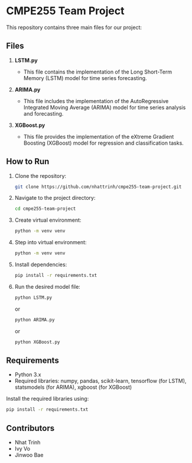 # CMPE255 Team Project

This repository contains three main files for our project:

## Files

1. **LSTM.py**
    - This file contains the implementation of the Long Short-Term Memory (LSTM) model for time series forecasting.

2. **ARIMA.py**
    - This file includes the implementation of the AutoRegressive Integrated Moving Average (ARIMA) model for time series analysis and forecasting.

3. **XGBoost.py**
    - This file provides the implementation of the eXtreme Gradient Boosting (XGBoost) model for regression and classification tasks.

## How to Run

1. Clone the repository:
    ```bash
    git clone https://github.com/nhattrinh/cmpe255-team-project.git
    ```
2. Navigate to the project directory:
    ```bash
    cd cmpe255-team-project
    ```
3. Create virtual environment:
    ```bash
    python -m venv venv
    ```
4. Step into virtual environment:
    ```bash
    python -m venv venv
    ```
5. Install dependencies:
    ```bash
    pip install -r requirements.txt
    ```
7. Run the desired model file:
    ```bash
    python LSTM.py
    ```
    or
    ```bash
    python ARIMA.py
    ```
    or
    ```bash
    python XGBoost.py
    ```

## Requirements

- Python 3.x
- Required libraries: numpy, pandas, scikit-learn, tensorflow (for LSTM), statsmodels (for ARIMA), xgboost (for XGBoost)

Install the required libraries using:
```bash
pip install -r requirements.txt
```

## Contributors

- Nhat Trinh
- Ivy Vo
- Jinwoo Bae
